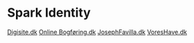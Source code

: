# Spark Identity

<a href="digisite.dk">Digisite.dk</a>
<a href="online-bogforing.dk">Online Bogføring.dk</a>
<a href="josephfavilla.dk">JosephFavilla.dk</a>
<a href="Voreshave.dk">VoresHave.dk</a>
